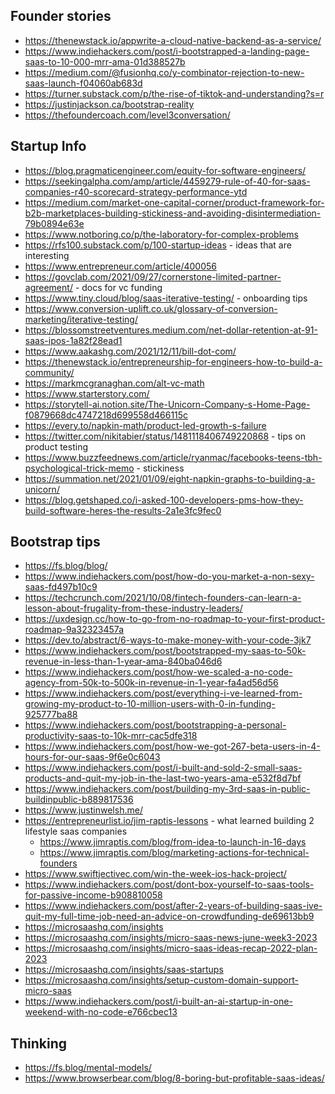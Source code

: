 ## Founder stories

- https://thenewstack.io/appwrite-a-cloud-native-backend-as-a-service/
- https://www.indiehackers.com/post/i-bootstrapped-a-landing-page-saas-to-10-000-mrr-ama-01d388527b
- https://medium.com/@fusionhq.co/y-combinator-rejection-to-new-saas-launch-f04060ab683d
- https://turner.substack.com/p/the-rise-of-tiktok-and-understanding?s=r
- https://justinjackson.ca/bootstrap-reality
- https://thefoundercoach.com/level3conversation/

## Startup Info

- https://blog.pragmaticengineer.com/equity-for-software-engineers/
- https://seekingalpha.com/amp/article/4459279-rule-of-40-for-saas-companies-r40-scorecard-strategy-performance-ytd
- https://medium.com/market-one-capital-corner/product-framework-for-b2b-marketplaces-building-stickiness-and-avoiding-disintermediation-79b0894e63e
- https://www.notboring.co/p/the-laboratory-for-complex-problems
- https://rfs100.substack.com/p/100-startup-ideas - ideas that are interesting
- https://www.entrepreneur.com/article/400056
- https://govclab.com/2021/09/27/cornerstone-limited-partner-agreement/ - docs for vc funding
- https://www.tiny.cloud/blog/saas-iterative-testing/ - onboarding tips
- https://www.conversion-uplift.co.uk/glossary-of-conversion-marketing/iterative-testing/
- https://blossomstreetventures.medium.com/net-dollar-retention-at-91-saas-ipos-1a82f28ead1
- https://www.aakashg.com/2021/12/11/bill-dot-com/
- https://thenewstack.io/entrepreneurship-for-engineers-how-to-build-a-community/
- https://markmcgranaghan.com/alt-vc-math
- https://www.starterstory.com/
- https://storytell-ai.notion.site/The-Unicorn-Company-s-Home-Page-f0879668dc4747218d699558d466115c
- https://every.to/napkin-math/product-led-growth-s-failure
- https://twitter.com/nikitabier/status/1481118406749220868 - tips on product testing
- https://www.buzzfeednews.com/article/ryanmac/facebooks-teens-tbh-psychological-trick-memo - stickiness
- https://summation.net/2021/01/09/eight-napkin-graphs-to-building-a-unicorn/
- https://blog.getshaped.co/i-asked-100-developers-pms-how-they-build-software-heres-the-results-2a1e3fc9fec0

## Bootstrap tips

- https://fs.blog/blog/
- https://www.indiehackers.com/post/how-do-you-market-a-non-sexy-saas-fd497b10c9
- https://techcrunch.com/2021/10/08/fintech-founders-can-learn-a-lesson-about-frugality-from-these-industry-leaders/
- https://uxdesign.cc/how-to-go-from-no-roadmap-to-your-first-product-roadmap-9a32323457a
- https://dev.to/abstract/6-ways-to-make-money-with-your-code-3jk7
- https://www.indiehackers.com/post/bootstrapped-my-saas-to-50k-revenue-in-less-than-1-year-ama-840ba046d6
- https://www.indiehackers.com/post/how-we-scaled-a-no-code-agency-from-50k-to-500k-in-revenue-in-1-year-fa4ad56d56
- https://www.indiehackers.com/post/everything-i-ve-learned-from-growing-my-product-to-10-million-users-with-0-in-funding-925777ba88
- https://www.indiehackers.com/post/bootstrapping-a-personal-productivity-saas-to-10k-mrr-cac5dfe318
- https://www.indiehackers.com/post/how-we-got-267-beta-users-in-4-hours-for-our-saas-9f6e0c6043
- https://www.indiehackers.com/post/i-built-and-sold-2-small-saas-products-and-quit-my-job-in-the-last-two-years-ama-e532f8d7bf
- https://www.indiehackers.com/post/building-my-3rd-saas-in-public-buildinpublic-b889817536
- https://www.justinwelsh.me/
- https://entrepreneurlist.io/jim-raptis-lessons - what learned building 2 lifestyle saas companies
  - https://www.jimraptis.com/blog/from-idea-to-launch-in-16-days
  - https://www.jimraptis.com/blog/marketing-actions-for-technical-founders
- https://www.swiftjectivec.com/win-the-week-ios-hack-project/
- https://www.indiehackers.com/post/dont-box-yourself-to-saas-tools-for-passive-income-b908810058
- https://www.indiehackers.com/post/after-2-years-of-building-saas-ive-quit-my-full-time-job-need-an-advice-on-crowdfunding-de69613bb9
- https://microsaashq.com/insights
- https://microsaashq.com/insights/micro-saas-news-june-week3-2023
- https://microsaashq.com/insights/micro-saas-ideas-recap-2022-plan-2023
- https://microsaashq.com/insights/saas-startups
- https://microsaashq.com/insights/setup-custom-domain-support-micro-saas
- https://www.indiehackers.com/post/i-built-an-ai-startup-in-one-weekend-with-no-code-e766cbec13


## Thinking
- https://fs.blog/mental-models/
- https://www.browserbear.com/blog/8-boring-but-profitable-saas-ideas/